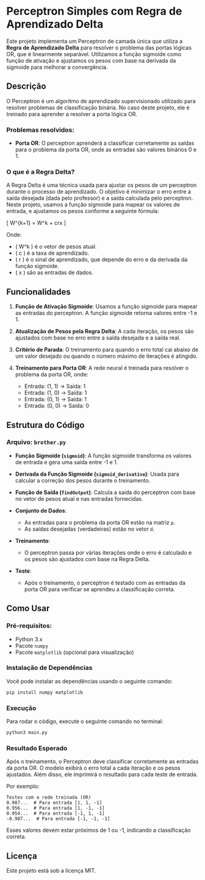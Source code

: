 # Perceptron Simples com Regra de Aprendizado Delta

Este projeto implementa um Perceptron de camada única que utiliza a **Regra de Aprendizado Delta** para resolver o problema das portas lógicas OR, que é linearmente separável. Utilizamos a função sigmoide como função de ativação e ajustamos os pesos com base na derivada da sigmoide para melhorar a convergência.

## Descrição

O Perceptron é um algoritmo de aprendizado supervisionado utilizado para resolver problemas de classificação binária. No caso deste projeto, ele é treinado para aprender a resolver a porta lógica OR.

### Problemas resolvidos:

- **Porta OR**: O perceptron aprenderá a classificar corretamente as saídas para o problema da porta OR, onde as entradas são valores binários 0 e 1.

### O que é a Regra Delta?

A Regra Delta é uma técnica usada para ajustar os pesos de um perceptron durante o processo de aprendizado. O objetivo é minimizar o erro entre a saída desejada (dada pelo professor) e a saída calculada pelo perceptron. Neste projeto, usamos a função sigmoide para mapear os valores de entrada, e ajustamos os pesos conforme a seguinte fórmula:

\[
W^{k+1} = W^k + crx
\]

Onde:

- \( W^k \) é o vetor de pesos atual.
- \( c \) é a taxa de aprendizado.
- \( r \) é o sinal de aprendizado, que depende do erro e da derivada da função sigmoide.
- \( x \) são as entradas de dados.

## Funcionalidades

1. **Função de Ativação Sigmoide**: Usamos a função sigmoide para mapear as entradas do perceptron. A função sigmoide retorna valores entre -1 e 1.
2. **Atualização de Pesos pela Regra Delta**: A cada iteração, os pesos são ajustados com base no erro entre a saída desejada e a saída real.

3. **Critério de Parada**: O treinamento para quando o erro total cai abaixo de um valor desejado ou quando o número máximo de iterações é atingido.

4. **Treinamento para Porta OR**: A rede neural é treinada para resolver o problema da porta OR, onde:
   - Entrada: (1, 1) → Saída: 1
   - Entrada: (1, 0) → Saída: 1
   - Entrada: (0, 1) → Saída: 1
   - Entrada: (0, 0) → Saída: 0

## Estrutura do Código

### Arquivo: `brother.py`

- **Função Sigmoide (`sigmoid`)**: A função sigmoide transforma os valores de entrada e gera uma saída entre -1 e 1.

- **Derivada da Função Sigmoide (`sigmoid_derivative`)**: Usada para calcular a correção dos pesos durante o treinamento.

- **Função de Saída (`findOutput`)**: Calcula a saída do perceptron com base no vetor de pesos atual e nas entradas fornecidas.

- **Conjunto de Dados**:

  - As entradas para o problema da porta OR estão na matriz `p`.
  - As saídas desejadas (verdadeiras) estão no vetor `d`.

- **Treinamento**:

  - O perceptron passa por várias iterações onde o erro é calculado e os pesos são ajustados com base na Regra Delta.

- **Teste**:
  - Após o treinamento, o perceptron é testado com as entradas da porta OR para verificar se aprendeu a classificação correta.

## Como Usar

### Pré-requisitos:

- Python 3.x
- Pacote `numpy`
- Pacote `matplotlib` (opcional para visualização)

### Instalação de Dependências

Você pode instalar as dependências usando o seguinte comando:

```bash
pip install numpy matplotlib
```

### Execução

Para rodar o código, execute o seguinte comando no terminal:

```bash
python3 main.py
```

### Resultado Esperado

Após o treinamento, o Perceptron deve classificar corretamente as entradas da porta OR. O modelo exibirá o erro total a cada iteração e os pesos ajustados. Além disso, ele imprimirá o resultado para cada teste de entrada.

Por exemplo:

```plaintext
Testes com a rede treinada (OR)
0.987...  # Para entrada [1, 1, -1]
0.956...  # Para entrada [1, -1, -1]
0.954...  # Para entrada [-1, 1, -1]
-0.987...  # Para entrada [-1, -1, -1]
```

Esses valores devem estar próximos de 1 ou -1, indicando a classificação correta.

## Licença

Este projeto está sob a licença MIT.
